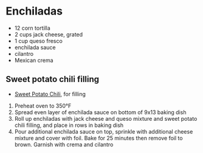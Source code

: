 # Enchiladas

* 12 corn tortilla
* 2 cups jack cheese, grated
* 1 cup queso fresco
* enchilada sauce
* cilantro
* Mexican crema

## Sweet potato chili filling
* [Sweet Potato Chili](./sweet-potato-chili), for filling

1. Preheat oven to 350°F
1. Spread even layer of enchilada sauce on bottom of 9x13 baking dish
1. Roll up enchiladas with jack cheese and queso mixture and sweet potato chili filling, and place in rows in baking dish
1. Pour additional enchilada sauce on top, sprinkle with additional cheese mixture and cover with foil. Bake for 25 minutes then remove foil to brown. Garnish with crema and cilantro
